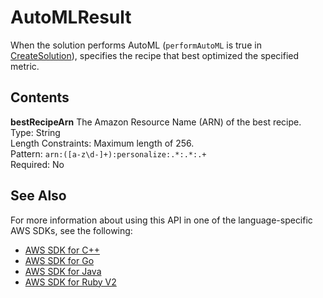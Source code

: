 # AutoMLResult<a name="API_AutoMLResult"></a>

When the solution performs AutoML \(`performAutoML` is true in [CreateSolution](API_CreateSolution.md)\), specifies the recipe that best optimized the specified metric\.

## Contents<a name="API_AutoMLResult_Contents"></a>

 **bestRecipeArn**   <a name="personalize-Type-AutoMLResult-bestRecipeArn"></a>
The Amazon Resource Name \(ARN\) of the best recipe\.  
Type: String  
Length Constraints: Maximum length of 256\.  
Pattern: `arn:([a-z\d-]+):personalize:.*:.*:.+`   
Required: No

## See Also<a name="API_AutoMLResult_SeeAlso"></a>

For more information about using this API in one of the language\-specific AWS SDKs, see the following:
+  [AWS SDK for C\+\+](https://docs.aws.amazon.com/goto/SdkForCpp/personalize-2018-05-22/AutoMLResult) 
+  [AWS SDK for Go](https://docs.aws.amazon.com/goto/SdkForGoV1/personalize-2018-05-22/AutoMLResult) 
+  [AWS SDK for Java](https://docs.aws.amazon.com/goto/SdkForJava/personalize-2018-05-22/AutoMLResult) 
+  [AWS SDK for Ruby V2](https://docs.aws.amazon.com/goto/SdkForRubyV2/personalize-2018-05-22/AutoMLResult) 